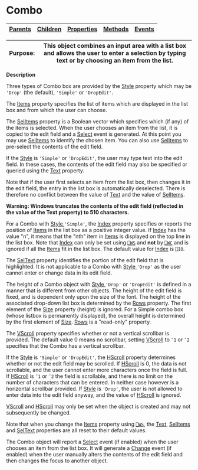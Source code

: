 




<h1 class="heading"><span class="name">Combo</span></h1>

| [Parents](../ParentLists/Combo.htm) | [Children](../ChildLists/Combo.htm) | [Properties](../PropLists/Combo.htm) | [Methods](../MethodLists/Combo.htm) | [Events](../EventLists/Combo.htm) |
| --- | --- | --- | --- | ---  |


| Purpose: | This object combines an input area with a list box and allows the user to enter a selection by typing text or by choosing an item from the list. |
| --- | ---  |


**Description**


Three types of Combo box are provided by the [Style](../a-z/style.md) property which may be `'Drop'` (the default), `'Simple'` or `'DropEdit'`.



The [Items](../a-z/items.md) property specifies the list of items which are displayed in the list box and from which the user can choose.


The [SelItems](../a-z/selitems.md) property is a Boolean vector which specifies which (if any) of the items is selected. When the user chooses an item from the list, it is copied to the edit field and a [Select](../a-z/select.md) event is generated. At this point you may use [SelItems](../a-z/selitems.md) to identify the chosen item. You can also use [SelItems](../a-z/selitems.md) to pre-select the contents of the edit field.


If the [Style](../a-z/style.md) is `'Simple'` or `'DropEdit'`, the user may type text into the edit field. In these cases, the contents of the edit field may also be specified or queried using the [Text](../a-z/text.md) property.


Note that if the user first selects an item from the list box, then changes it in the edit field, the entry in the list box is automatically deselected. There is therefore no conflict between the value of [Text](../a-z/text.md) and the value of [SelItems](../a-z/selitems.md).


**Warning: Windows truncates the contents of the edit field (reflected in the value of the Text property) to 510 characters.**


For a Combo with [Style ](../a-z/style.md)`'Simple'`, the [Index](../a-z/index.md) property specifies or reports the position of [Items](../a-z/items.md) in the list box as a positive integer value. If [Index](../a-z/index.md) has the value "n", it means that the "nth" item in [Items](../a-z/items.md) is displayed on the top line in the list box. Note that [Index](../a-z/index.md) can only be set using [`⎕WS`](../../Language/System%20Functions/ws.htm) and **not** by [`⎕WC`](../../Language/System%20Functions/wc.htm) and is ignored if all the [Items](../a-z/items.md) fit in the list box. The default value for [Index](../a-z/index.md) is `⎕IO`.


The [SelText](../a-z/seltext.md) property identifies the portion of the edit field that is highlighted. It is not applicable to a Combo with [Style ](../a-z/style.md)`'Drop'` as the user cannot enter or change data in its edit field.


The height of a Combo object with [Style ](../a-z/style.md)`'Drop'` or `'DropEdit'` is defined in a manner that is different from other objects. The height of the edit field is fixed, and is dependent only upon the size of the font. The height of the associated drop-down list box is determined by the [Rows](../a-z/rows.md) property. The first element of the [Size](../a-z/size.md) property (height) is ignored. For a Simple combo box (whose listbox is permanently displayed), the overall height is determined by the first element of [Size](../a-z/size.md). [Rows](../a-z/rows.md) is a "read-only" property.


The [VScroll](../a-z/vscroll.md) property specifies whether or not a vertical scrollbar is provided. The default value 0 means no scrollbar, setting [VScroll](../a-z/vscroll.md) to `¯1` or `¯2` specifies that the Combo has a vertical scrollbar.


If the [Style](../a-z/style.md) is `'Simple'` or `'DropEdit'`, the [HScroll](../a-z/hscroll.md) property determines whether or not the edit field may be scrolled. If [HScroll](../a-z/hscroll.md) is 0, the data is not scrollable, and the user cannot enter more characters once the field is full. If [HScroll](../a-z/hscroll.md) is `¯1` or `¯2` the field is scrollable, and there is no limit on the number of characters that can be entered. In neither case however is a horizontal scrollbar provided. If [Style](../a-z/style.md) is `'Drop'`, the user is not allowed to enter data into the edit field anyway, and the value of [HScroll](../a-z/hscroll.md) is ignored.


[VScroll](../a-z/vscroll.md) and [HScroll](../a-z/hscroll.md) may only be set when the object is created and may not subsequently be changed.


Note that when you change the [Items](../a-z/items.md) property using [`⎕WS`](../../Language/System%20Functions/ws.htm), the [Text](../a-z/text.md), [SelItems](../a-z/selitems.md) and [SelText](../a-z/seltext.md) properties are all reset to their default values.


The Combo object will report a [Select](../a-z/select.md) event (if enabled) when the user chooses an item from the list box. It will generate a [Change](../a-z/change.md) event (if enabled) when the user manually alters the contents of the edit field and then changes the focus to another object.


